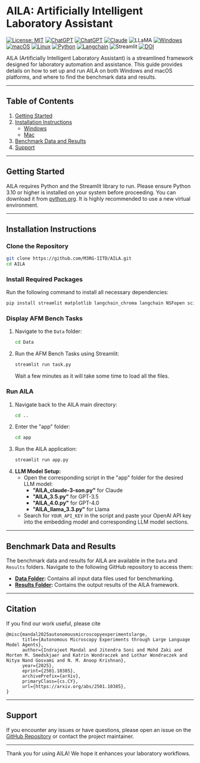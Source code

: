 # AILA: Artificially Intelligent Laboratory Assistant

[![License: MIT](https://img.shields.io/badge/License-MIT-yellow.svg)](https://opensource.org/licenses/MIT)
[![ChatGPT](https://img.shields.io/badge/ChatGPT-4o-74aa9c?logo=openai&logoColor=white)](#)
[![ChatGPT](https://img.shields.io/badge/ChatGPT-3.5-74aa9c?logo=openai&logoColor=white)](#)
[![Claude](https://img.shields.io/badge/Claude-D97757?logo=claude&logoColor=fff)](#)
![LLaMA](https://img.shields.io/badge/LLaMA-3.3-ffce00?logo=meta&logoColor=black)
[![Windows](https://custom-icon-badges.demolab.com/badge/Windows-11-0078D6?logo=windows11&logoColor=white)](#)
[![macOS](https://img.shields.io/badge/macOS-000000?logo=apple&logoColor=F0F0F0)](#)
[![Linux](https://img.shields.io/badge/Linux-FCC624?logo=linux&logoColor=black)](#)
[![Python](https://img.shields.io/badge/Python-3.10-3776AB?logo=python&logoColor=fff)](#)
[![Langchain](https://img.shields.io/badge/LangChain-ffffff?logo=langchain&logoColor=black)](#)
![Streamlit](https://img.shields.io/badge/Built%20with-Streamlit-ff4b4b?logo=streamlit&logoColor=white)
[![DOI](https://zenodo.org/badge/896959062.svg)](https://doi.org/10.5281/zenodo.16793992)

AILA (Artificially Intelligent Laboratory Assistant) is a streamlined framework designed for laboratory automation and assistance. This guide provides details on how to set up and run AILA on both Windows and macOS platforms, and where to find the benchmark data and results.

---

## **Table of Contents**
1. [Getting Started](#getting-started)
2. [Installation Instructions](#installation-instructions)
   - [Windows](#windows)
   - [Mac](#mac)
3. [Benchmark Data and Results](#benchmark-data-and-results)
4. [Support](#support)

---

## **Getting Started**
AILA requires Python and the Streamlit library to run. Please ensure Python 3.10 or higher is installed on your system before proceeding. You can download it from [python.org](https://www.python.org/). It is highly recommended to use a new virtual environment.

---

## **Installation Instructions**

### **Clone the Repository**
```bash
git clone https://github.com/M3RG-IITD/AILA.git
cd AILA
```

### **Install Required Packages**
Run the following command to install all necessary dependencies:
```bash
pip install streamlit matplotlib langchain_chroma langchain NSFopen scikit-image pymoo langchain_openai langgraph
```

### **Display AFM Bench Tasks**
1. Navigate to the `Data` folder:
   ```bash
   cd Data
   ```
2. Run the AFM Bench Tasks using Streamlit:
   ```bash
   streamlit run task.py
   ```
   Wait a few minutes as it will take some time to load all the files.

### **Run AILA**
1. Navigate back to the AILA main directory:
   ```bash
   cd ..
   ```  
2. Enter the "app" folder:
   ```bash
   cd app
   ```
3. Run the AILA application:
   ```bash
   streamlit run app.py
   ```
4. **LLM Model Setup:**
   - Open the corresponding script in the "app" folder for the desired LLM model:
     - **"AILA_claude-3-son.py"** for Claude
     - **"AILA_3.5.py"** for GPT-3.5
     - **"AILA_4.0.py"** for GPT-4.0
     - **"AILA_llama_3.3.py"** for Llama
   - Search for `YOUR_API_KEY` in the script and paste your OpenAI API key into the embedding model and corresponding LLM model sections.

---

## **Benchmark Data and Results**
The benchmark data and results for AILA are available in the `Data` and `Results` folders. Navigate to the following GitHub repository to access them:

- **[Data Folder](https://github.com/M3RG-IITD/AILA/tree/main/Data/afm_qs/):** Contains all input data files used for benchmarking.
- **[Results Folder](https://github.com/M3RG-IITD/AILA/tree/main/Results/):** Contains the output results of the AILA framework.

---

## Citation

If you find our work useful, please cite

```
@misc{mandal2025autonomousmicroscopyexperimentslarge,
      title={Autonomous Microscopy Experiments through Large Language Model Agents}, 
      author={Indrajeet Mandal and Jitendra Soni and Mohd Zaki and Morten M. Smedskjaer and Katrin Wondraczek and Lothar Wondraczek and Nitya Nand Gosvami and N. M. Anoop Krishnan},
      year={2025},
      eprint={2501.10385},
      archivePrefix={arXiv},
      primaryClass={cs.CY},
      url={https://arxiv.org/abs/2501.10385}, 
}
```

---

## **Support**
If you encounter any issues or have questions, please open an issue on the [GitHub Repository](https://github.com/M3RG-IITD/AILA) or contact the project maintainer.

---

Thank you for using AILA! We hope it enhances your laboratory workflows.

